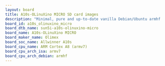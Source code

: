 ```yaml
---
layout: board
title: A10s-OLinuXino MICRO SD card images
description: "Minimal, pure and up-to-date vanilla Debian/Ubuntu armhf SD card images for A10s-OLinuXino MICRO by Olimex, SoC: Allwinner A10s, CPU ISA: armv7"
board_id: a10s_olinuxino_micro
board_dtb_name: sun5i-a10s-olinuxino-micro
board_name: A10s-OLinuXino MICRO
board_maker_name: Olimex
board_soc_name: Allwinner A10s
board_cpu_name: ARM Cortex A8 (armv7)
board_cpu_arch_isa: armv7
board_cpu_arch_debian: armhf
---
```

